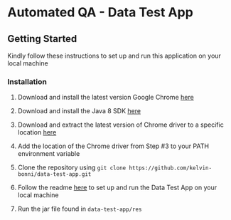 # Automated QA - Data Test App

## Getting Started

Kindly follow these instructions to set up and run this application on your local machine

### Installation

1. Download and install the latest version Google Chrome [here](https://www.google.com/chrome)

2. Download and install the Java 8 SDK [here](http://www.oracle.com/technetwork/java/javase/downloads/index.html)

3. Download and extract the latest version of Chrome driver to a specific location [here](https://chromedriver.chromium.org/downloads)

4. Add the location of the Chrome driver from Step #3 to your PATH environment variable

5. Clone the repository using `git clone https://github.com/kelvin-bonni/data-test-app.git`

6. Follow the readme [here](https://github.com/mPharma/qa-take-home-test) to set up and run the Data Test App on your local machine 

7. Run the jar file found in `data-test-app/res`